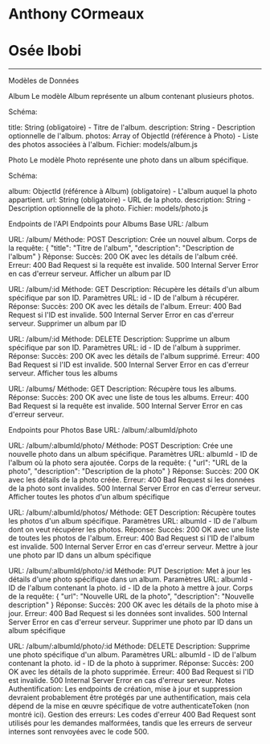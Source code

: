 # Anthony COrmeaux
# Osée Ibobi

___

Modèles de Données

Album
Le modèle Album représente un album contenant plusieurs photos.

Schéma:

title: String (obligatoire) - Titre de l'album.
description: String - Description optionnelle de l'album.
photos: Array of ObjectId (référence à Photo) - Liste des photos associées à l'album.
Fichier: models/album.js

Photo
Le modèle Photo représente une photo dans un album spécifique.

Schéma:

album: ObjectId (référence à Album) (obligatoire) - L'album auquel la photo appartient.
url: String (obligatoire) - URL de la photo.
description: String - Description optionnelle de la photo.
Fichier: models/photo.js

Endpoints de l'API
Endpoints pour Albums
Base URL: /album

URL: /album/
Méthode: POST
Description: Crée un nouvel album.
Corps de la requête: { "title": "Titre de l'album", "description": "Description de l'album" }
Réponse:
Succès: 200 OK avec les détails de l'album créé.
Erreur: 400 Bad Request si la requête est invalide. 500 Internal Server Error en cas d'erreur serveur.
Afficher un album par ID

URL: /album/:id
Méthode: GET
Description: Récupère les détails d'un album spécifique par son ID.
Paramètres URL: id - ID de l'album à récupérer.
Réponse:
Succès: 200 OK avec les détails de l'album.
Erreur: 400 Bad Request si l'ID est invalide. 500 Internal Server Error en cas d'erreur serveur.
Supprimer un album par ID

URL: /album/:id
Méthode: DELETE
Description: Supprime un album spécifique par son ID.
Paramètres URL: id - ID de l'album à supprimer.
Réponse:
Succès: 200 OK avec les détails de l'album supprimé.
Erreur: 400 Bad Request si l'ID est invalide. 500 Internal Server Error en cas d'erreur serveur.
Afficher tous les albums

URL: /albums/
Méthode: GET
Description: Récupère tous les albums.
Réponse:
Succès: 200 OK avec une liste de tous les albums.
Erreur: 400 Bad Request si la requête est invalide. 500 Internal Server Error en cas d'erreur serveur.

Endpoints pour Photos
Base URL: /album/:albumId/photo

URL: /album/:albumId/photo/
Méthode: POST
Description: Crée une nouvelle photo dans un album spécifique.
Paramètres URL: albumId - ID de l'album où la photo sera ajoutée.
Corps de la requête: { "url": "URL de la photo", "description": "Description de la photo" }
Réponse:
Succès: 200 OK avec les détails de la photo créée.
Erreur: 400 Bad Request si les données de la photo sont invalides. 500 Internal Server Error en cas d'erreur serveur.
Afficher toutes les photos d'un album spécifique

URL: /album/:albumId/photos/
Méthode: GET
Description: Récupère toutes les photos d'un album spécifique.
Paramètres URL: albumId - ID de l'album dont on veut récupérer les photos.
Réponse:
Succès: 200 OK avec une liste de toutes les photos de l'album.
Erreur: 400 Bad Request si l'ID de l'album est invalide. 500 Internal Server Error en cas d'erreur serveur.
Mettre à jour une photo par ID dans un album spécifique

URL: /album/:albumId/photo/:id
Méthode: PUT
Description: Met à jour les détails d'une photo spécifique dans un album.
Paramètres URL:
albumId - ID de l'album contenant la photo.
id - ID de la photo à mettre à jour.
Corps de la requête: { "url": "Nouvelle URL de la photo", "description": "Nouvelle description" }
Réponse:
Succès: 200 OK avec les détails de la photo mise à jour.
Erreur: 400 Bad Request si les données sont invalides. 500 Internal Server Error en cas d'erreur serveur.
Supprimer une photo par ID dans un album spécifique

URL: /album/:albumId/photo/:id
Méthode: DELETE
Description: Supprime une photo spécifique d'un album.
Paramètres URL:
albumId - ID de l'album contenant la photo.
id - ID de la photo à supprimer.
Réponse:
Succès: 200 OK avec les détails de la photo supprimée.
Erreur: 400 Bad Request si l'ID est invalide. 500 Internal Server Error en cas d'erreur serveur.
Notes
Authentification: Les endpoints de création, mise à jour et suppression devraient probablement être protégés par une authentification, mais cela dépend de la mise en œuvre spécifique de votre authenticateToken (non montré ici).
Gestion des erreurs: Les codes d'erreur 400 Bad Request sont utilisés pour les demandes malformées, tandis que les erreurs de serveur internes sont renvoyées avec le code 500.